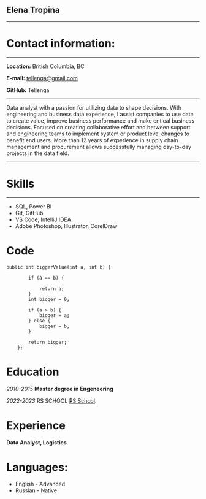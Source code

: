 ## Elena Tropina 
****

# Contact information:
****

**Location:**  British Columbia, BC

**E-mail:**    tellenqa@gmail.com

**GitHub:**    Tellenqa

---------------------     ----------------------
Data analyst with a passion for utilizing data to shape decisions. With engineering and business data experience, I assist companies to use data to create value, improve business performance and make critical business decisions. Focused on creating collaborative effort and between support and engineering teams to implement system or product level changes to benefit end users. More than 12 years of experience in supply chain management and procurement allows successfully managing day-to-day projects in the data field.

---------------------------------------------------
# Skills
****

* SQL, Power BI
* Git, GitHub
* VS Code, IntelliJ IDEA
* Adobe Photoshop, Illustrator, CorelDraw

# Code 

```
public int biggerValue(int a, int b) {

        if (a == b) {

            return a;
        }
        int bigger = 0;

        if (a > b) {
            bigger = a;
        } else {
            bigger = b;
        }

        return bigger;
    };
```
# Education

_2010-2015_
**Master degree in Engeneering**

_2022-2023_
RS SCHOOL [RS School](https://rs.school/).

# Experience

**Data Analyst, Logistics**

# Languages:

* English   - Advanced 
* Russian   - Native